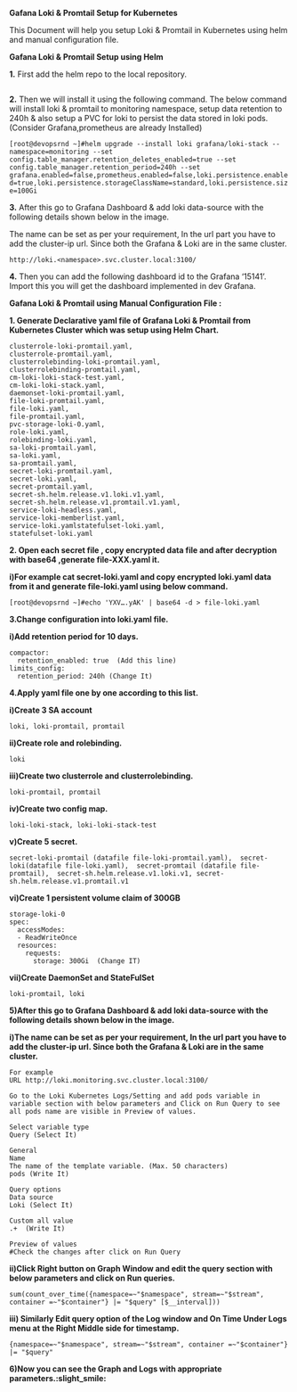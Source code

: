 **Gafana Loki & Promtail Setup for Kubernetes**

This Document will help you setup Loki & Promtail in Kubernetes using helm and manual configuration file.


**Gafana Loki & Promtail Setup using Helm**

**1.** First add the helm repo to the local repository.

```[root@devopsrnd ~]# helm repo add grafana https://grafana.github.io/helm-charts
```

**2.** Then we will install it using the following command. The below command will install loki & promtail to monitoring namespace, setup data retention to 240h & also setup a PVC for loki to persist the data stored in loki pods.(Consider Grafana,prometheus are already Installed)

`[root@devopsrnd ~]#helm upgrade --install loki grafana/loki-stack --namespace=monitoring --set config.table_manager.retention_deletes_enabled=true --set config.table_manager.retention_period=240h --set grafana.enabled=false,prometheus.enabled=false,loki.persistence.enabled=true,loki.persistence.storageClassName=standard,loki.persistence.size=100Gi`

**3.** After this go to Grafana Dashboard & add loki data-source with the following details shown below in the image.

The name can be set as per your requirement, In the url part you have to add the cluster-ip url. Since both the Grafana & Loki are in the same cluster.

`http://loki.<namespace>.svc.cluster.local:3100/
`

**4.** Then you can add the following dashboard id to the Grafana ‘15141’. Import this you will get the dashboard implemented in dev Grafana.


**Gafana Loki & Promtail using Manual Configuration File :**

**1. Generate Declarative yaml file of Grafana Loki & Promtail from Kubernetes Cluster which was setup using Helm Chart.**
```
clusterrole-loki-promtail.yaml,
clusterrole-promtail.yaml,
clusterrolebinding-loki-promtail.yaml,
clusterrolebinding-promtail.yaml,
cm-loki-loki-stack-test.yaml,
cm-loki-loki-stack.yaml,
daemonset-loki-promtail.yaml,
file-loki-promtail.yaml,
file-loki.yaml,
file-promtail.yaml,
pvc-storage-loki-0.yaml,
role-loki.yaml,
rolebinding-loki.yaml,
sa-loki-promtail.yaml,
sa-loki.yaml,
sa-promtail.yaml,
secret-loki-promtail.yaml,
secret-loki.yaml,
secret-promtail.yaml,
secret-sh.helm.release.v1.loki.v1.yaml,
secret-sh.helm.release.v1.promtail.v1.yaml,
service-loki-headless.yaml,
service-loki-memberlist.yaml,
service-loki.yamlstatefulset-loki.yaml,
statefulset-loki.yaml
```

**2. Open  each secret file , copy encrypted data file and after decryption with base64 ,generate file-XXX.yaml  it.**

 **i)For example cat  secret-loki.yaml and copy encrypted loki.yaml data from it and generate file-loki.yaml using below command.**

`[root@devopsrnd ~]#echo 'YXV….yAK' | base64 -d > file-loki.yaml
`
 
**3.Change configuration into loki.yaml file.**

 **i)Add retention period for 10 days.**

```
compactor:
  retention_enabled: true  (Add this line)
limits_config:
  retention_period: 240h (Change It)
```

**4.Apply yaml file one by one according to this list.**

**i)Create 3 SA account**

`loki, loki-promtail, promtail
`

**ii)Create role and rolebinding.**

`loki`

**iii)Create two  clusterrole and clusterrolebinding.**

`loki-promtail, promtail
`

**iv)Create two config map.**

`loki-loki-stack, loki-loki-stack-test
`

**v)Create 5 secret.**

```
secret-loki-promtail (datafile file-loki-promtail.yaml),  secret-loki(datafile file-loki.yaml),  secret-promtail (datafile file-promtail),  secret-sh.helm.release.v1.loki.v1, secret-sh.helm.release.v1.promtail.v1
```

**vi)Create 1 persistent volume claim of 300GB**

```
storage-loki-0
spec:
  accessModes:
  - ReadWriteOnce
  resources:
    requests:
      storage: 300Gi  (Change IT)
```
 
**vii)Create DaemonSet and StateFulSet**

`loki-promtail, loki
` 

**5)After this go to Grafana Dashboard & add loki data-source with the following details shown below in the image.**

**i)The name can be set as per your requirement, In the url part you have to add the cluster-ip url. Since both the Grafana & Loki are in the same cluster.**

```
For example
URL http://loki.monitoring.svc.cluster.local:3100/

Go to the Loki Kubernetes Logs/Setting and add pods variable in variable section with below parameters and Click on Run Query to see all pods name are visible in Preview of values.

Select variable type
Query (Select It)

General
Name
The name of the template variable. (Max. 50 characters)
pods (Write It)

Query options
Data source
Loki (Select It)

Custom all value
.+  (Write It)

Preview of values
#Check the changes after click on Run Query
```

**ii)Click Right button on Graph Window and edit the query section with below parameters and click on Run queries.**

`sum(count_over_time({namespace=~"$namespace", stream=~"$stream", container =~"$container"} |= "$query" [$__interval]))
`
 
**iii) Similarly Edit query option of the Log window and On Time Under Logs menu at the Right Middle side for timestamp.**

`{namespace=~"$namespace", stream=~"$stream", container =~"$container"} |= "$query"
`
 
**6)Now you can see the Graph and Logs with appropriate parameters.:slight_smile:**
